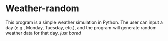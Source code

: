 # Weather-random
This program is a simple weather simulation in Python. The user can input a day (e.g., Monday, Tuesday, etc.), and the program will generate random weather data for that day.
*just bored*
